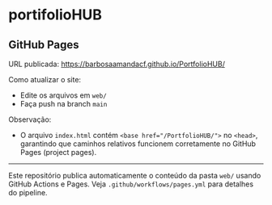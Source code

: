 # portifolioHUB

## GitHub Pages

URL publicada: https://barbosaamandacf.github.io/PortfolioHUB/

Como atualizar o site:
- Edite os arquivos em `web/`
- Faça push na branch `main`

Observação:
- O arquivo `index.html` contém `<base href="/PortfolioHUB/">` no `<head>`, garantindo que caminhos relativos funcionem corretamente no GitHub Pages (project pages).

---
Este repositório publica automaticamente o conteúdo da pasta `web/` usando GitHub Actions e Pages.
Veja `.github/workflows/pages.yml` para detalhes do pipeline.